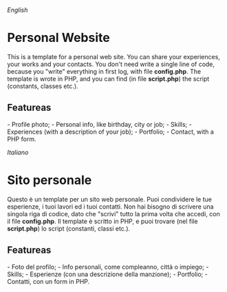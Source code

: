 <em>English</em>
<h1>Personal Website</h1>

This is a template for a personal web site. You can share your experiences, your works and your contacts. You don't need write a single line of code, because you "write" everything in first log, with file <strong>config.php</strong>.
The template is wrote in PHP, and you can find (in file <strong>script.php</strong>) the script (constants, classes etc.).
<h2>Featureas</h2>
- Profile photo;
- Personal info, like birthday, city or job;
- Skills;
- Experiences (with a description of your job);
- Portfolio;
- Contact, with a PHP form.


<em>Italiano</em>
<h1>Sito personale</h1>

Questo è un template per un sito web personale. Puoi condividere le tue esperienze, i tuoi lavori ed i tuoi contatti. Non hai bisogno di scrivere una singola riga di codice, dato che "scrivi" tutto la prima volta che accedi, con il file <strong>config.php</strong>.
Il template è scritto in PHP, e puoi trovare (nel file <strong>script.php</strong>) lo script (constanti, classi etc.).
<h2>Featureas</h2>
- Foto del profilo;
- Info personali, come compleanno, città o impiego;
- Skills;
- Esperienze (con una descrizione della manzione);
- Portfolio;
- Contatti, con un form in PHP.
